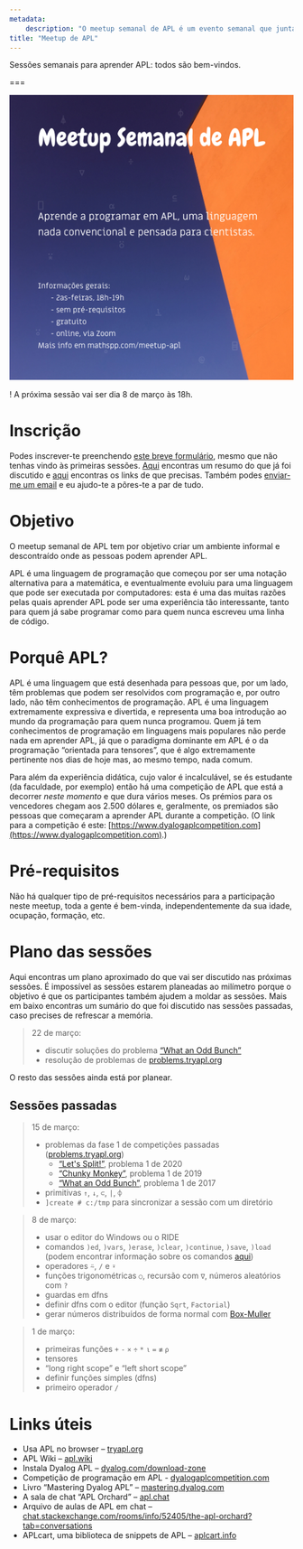 ```yaml
---
metadata:
    description: "O meetup semanal de APL é um evento semanal que junta pessoas que querem aprender APL."
title: "Meetup de APL"
---
```


Sessões semanais para aprender APL: todos são bem-vindos.

===

![](_apl-meetup-poster.png?cropResize=600,800 "Poster das sessões")

! A próxima sessão vai ser dia 8 de março às 18h.

# Inscrição

Podes inscrever-te preenchendo [este breve formulário][form], mesmo que
não tenhas vindo às primeiras sessões.
[Aqui](#sessões-passadas) encontras um resumo do que já foi discutido
e [aqui](#links-úteis) encontras os links de que precisas.
Também podes [enviar-me um email][mailme] e eu ajudo-te a pôres-te a par de tudo.


# Objetivo

O meetup semanal de APL tem por objetivo criar um ambiente informal e descontraído
onde as pessoas podem aprender APL.

APL é uma linguagem de programação que começou por ser uma notação alternativa
para a matemática, e eventualmente evoluiu para uma linguagem que pode ser
executada por computadores: esta é uma das muitas razões pelas quais aprender APL
pode ser uma experiência tão interessante, tanto para quem já sabe programar
como para quem nunca escreveu uma linha de código.


# Porquê APL?

APL é uma linguagem que está desenhada para pessoas que, por um lado,
têm problemas que podem ser resolvidos com programação e, por outro lado,
não têm conhecimentos de programação.
APL é uma linguagem extremamente expressiva e divertida, e representa uma boa
introdução ao mundo da programação para quem nunca programou.
Quem já tem conhecimentos de programação em linguagens mais populares não perde
nada em aprender APL, já que o paradigma dominante em APL é o da programação
“orientada para tensores”, que é algo extremamente pertinente nos dias de hoje
mas, ao mesmo tempo, nada comum.

Para além da experiência didática, cujo valor é incalculável, se és estudante
(da faculdade, por exemplo) então há uma competição de APL que está a decorrer
*neste momento* e que dura vários meses.
Os prémios para os vencedores chegam aos 2.500 dólares e, geralmente,
os premiados são pessoas que começaram a aprender APL durante a competição.
(O link para a competição é este: [https://www.dyalogaplcompetition.com](https://www.dyalogaplcompetition.com).)


# Pré-requisitos

Não há qualquer tipo de pré-requisitos necessários para a participação neste meetup,
toda a gente é bem-vinda, independentemente da sua idade, ocupação, formação, etc.


# Plano das sessões

Aqui encontras um plano aproximado do que vai ser discutido nas próximas sessões.
É impossível as sessões estarem planeadas ao milímetro porque o objetivo é que
os participantes também ajudem a moldar as sessões.
Mais em baixo encontras um sumário do que foi discutido nas sessões passadas,
caso precises de refrescar a memória.

 > 22 de março:
 >  - discutir soluções do problema [“What an Odd Bunch”](https://problems.tryapl.org/psets/2017.html?goto=P1_What_an_Odd_Bunch)
 >  - resolução de problemas de [problems.tryapl.org][problems-tryapl]

<!---->

O resto das sessões ainda está por planear.


## Sessões passadas

 > 15 de março:
 >  - problemas da fase 1 de competições passadas ([problems.tryapl.org][problems-tryapl])
 >     - [“Let's Split!”](https://problems.tryapl.org/psets/2020.html?goto=P1_Lets_Split), problema 1 de 2020
 >     - [“Chunky Monkey”](https://problems.tryapl.org/psets/2019.html?goto=P1_Chunky_Monkey), problema 1 de 2019
 >     - [“What an Odd Bunch”](https://problems.tryapl.org/psets/2017.html?goto=P1_What_an_Odd_Bunch), problema 1 de 2017
 >  - primitivas `↑`, `↓`, `⊂`, `|`, `⌽`
 >  - `]create # c:/tmp` para sincronizar a sessão com um diretório

<!---->

 > 8 de março:
 >  - usar o editor do Windows ou o RIDE
 >  - comandos `)ed`, `)vars`, `)erase`, `)clear`, `)continue`, `)save`, `)load` (podem encontrar informação sobre os comandos [aqui](http://help.dyalog.com/latest/#Language/System%20Commands/Introduction.htm))
 >  - operadores `⍨`, `/` e `⍣`
 >  - funções trigonométricas `○`, recursão com `∇`, números aleatórios com `?`
 >  - guardas em dfns
 >  - definir dfns com o editor (função `Sqrt`, `Factorial`)
 >  - gerar números distribuídos de forma normal com [Box-Muller](https://en.wikipedia.org/wiki/Box%E2%80%93Muller_transform)

<!---->

 > 1 de março:
 >  - primeiras funções `+` `-` `×` `÷` `*` `⍳` `=` `≢` `⍴`
 >  - tensores
 >  - “long right scope” e “left short scope”
 >  - definir funções simples (dfns)
 >  - primeiro operador `/`

<!---->


# Links úteis

 - Usa APL no browser – [tryapl.org](https://tryapl.org)
 - APL Wiki – [apl.wiki](https://apl.wiki)
 - Instala Dyalog APL – [dyalog.com/download-zone](https://www.dyalog.com/download-zone.htm)
 - Competição de programação em APL - [dyalogaplcompetition.com](https://dyalogaplcompetition.com)
 - Livro “Mastering Dyalog APL” – [mastering.dyalog.com](https://mastering.dyalog.com)
 - A sala de chat “APL Orchard” – [apl.chat](https://apl.chat)
 - Arquivo de aulas de APL em chat – [chat.stackexchange.com/rooms/info/52405/the-apl-orchard?tab=conversations](https://chat.stackexchange.com/rooms/info/52405/the-apl-orchard?tab=conversations)
 - APLcart, uma biblioteca de snippets de APL – [aplcart.info](https://aplcart.info)


[form]: https://forms.gle/xpuTMueMxccBugUz8
[mailme]: mailto:rodrigo@mathspp.com
[problems-tryapl]: https://problems.tryapl.org
